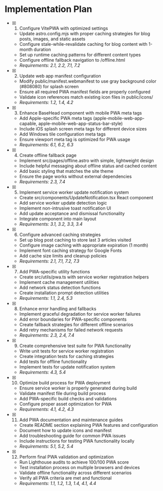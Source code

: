 # Implementation Plan

- [x] 1. Configure VitePWA with optimized settings
  - Update astro.config.mjs with proper caching strategies for blog posts, images, and static assets
  - Configure stale-while-revalidate caching for blog content with 1-month duration
  - Set up runtime caching patterns for different content types
  - Configure offline fallback navigation to /offline.html
  - _Requirements: 2.1, 2.2, 7.1, 7.2_

- [x] 2. Update web app manifest configuration
  - Modify public/manifest.webmanifest to use gray background color (#808080) for splash screen
  - Ensure all required PWA manifest fields are properly configured
  - Validate icon references match existing icon files in public/icons/
  - _Requirements: 1.2, 1.4, 4.2_

- [x] 3. Enhance BaseHead component with mobile PWA meta tags
  - Add Apple-specific PWA meta tags (apple-mobile-web-app-capable, apple-mobile-web-app-status-bar-style)
  - Include iOS splash screen meta tags for different device sizes
  - Add Windows tile configuration meta tags
  - Ensure viewport meta tag is optimized for PWA usage
  - _Requirements: 6.1, 6.2, 6.3_

- [x] 4. Create offline fallback page
  - Implement src/pages/offline.astro with simple, lightweight design
  - Include helpful messaging about offline status and cached content
  - Add basic styling that matches the site theme
  - Ensure the page works without external dependencies
  - _Requirements: 2.3, 7.4_

- [x] 5. Implement service worker update notification system
  - Create src/components/UpdateNotification.tsx React component
  - Add service worker update detection logic
  - Implement non-intrusive toast notification UI
  - Add update acceptance and dismissal functionality
  - Integrate component into main layout
  - _Requirements: 3.1, 3.2, 3.3, 3.4_

- [x] 6. Configure advanced caching strategies
  - Set up blog post caching to store last 3 articles visited
  - Configure image caching with appropriate expiration (1 month)
  - Implement font caching strategy for Google Fonts
  - Add cache size limits and cleanup policies
  - _Requirements: 2.1, 7.1, 7.2, 7.3_

- [x] 7. Add PWA-specific utility functions
  - Create src/utils/pwa.ts with service worker registration helpers
  - Implement cache management utilities
  - Add network status detection functions
  - Create installation prompt detection utilities
  - _Requirements: 1.1, 2.4, 5.3_

- [x] 8. Enhance error handling and fallbacks
  - Implement graceful degradation for service worker failures
  - Add error boundaries for PWA-specific components
  - Create fallback strategies for different offline scenarios
  - Add retry mechanisms for failed network requests
  - _Requirements: 2.3, 2.4, 7.4_

- [x] 9. Create comprehensive test suite for PWA functionality
  - Write unit tests for service worker registration
  - Create integration tests for caching strategies
  - Add tests for offline functionality
  - Implement tests for update notification system
  - _Requirements: 4.3, 5.4_

- [x] 10. Optimize build process for PWA deployment
  - Ensure service worker is properly generated during build
  - Validate manifest file during build process
  - Add PWA-specific build checks and validations
  - Configure proper asset optimization for PWA
  - _Requirements: 4.1, 4.2, 4.3_

- [x] 11. Add PWA documentation and maintenance guides
  - Create README section explaining PWA features and configuration
  - Document how to update icons and manifest
  - Add troubleshooting guide for common PWA issues
  - Include instructions for testing PWA functionality locally
  - _Requirements: 5.1, 5.2, 5.4_

- [x] 12. Perform final PWA validation and optimization
  - Run Lighthouse audits to achieve 100/100 PWA score
  - Test installation process on multiple browsers and devices
  - Validate offline functionality across different scenarios
  - Verify all PWA criteria are met and functional
  - _Requirements: 1.1, 1.2, 1.3, 1.4, 4.1, 4.4_